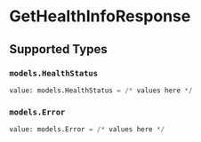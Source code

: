 # GetHealthInfoResponse


## Supported Types

### `models.HealthStatus`

```python
value: models.HealthStatus = /* values here */
```

### `models.Error`

```python
value: models.Error = /* values here */
```

